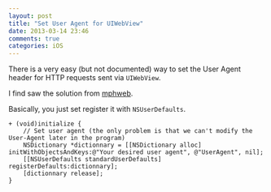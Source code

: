 ```yaml
---
layout: post
title: "Set User Agent for UIWebView"
date: 2013-03-14 23:46
comments: true
categories: iOS
---
```


There is a very easy (but not documented) way to set the User Agent header for HTTP requests sent via `UIWebView`.

I find saw the solution from [mphweb](http://www.mphweb.com/en/blog/easily-set-user-agent-uiwebview).

Basically, you just set register it with `NSUserDefaults`.

```objc
+ (void)initialize {
    // Set user agent (the only problem is that we can't modify the User-Agent later in the program)
    NSDictionary *dictionnary = [[NSDictionary alloc] initWithObjectsAndKeys:@"Your desired user agent", @"UserAgent", nil];
    [[NSUserDefaults standardUserDefaults] registerDefaults:dictionnary];
    [dictionnary release];
}
```